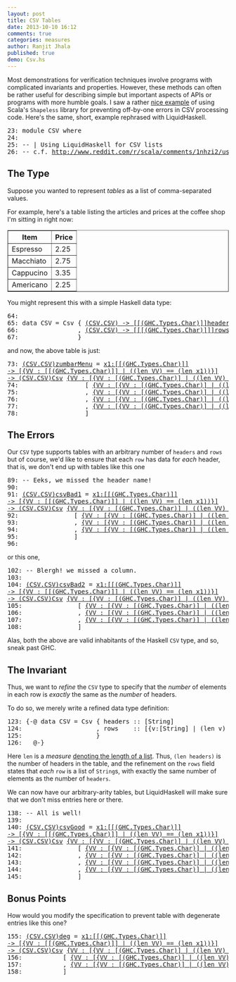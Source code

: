 ```yaml
---
layout: post
title: CSV Tables
date: 2013-10-10 16:12
comments: true
categories: measures
author: Ranjit Jhala
published: true 
demo: Csv.hs
---
```


Most demonstrations for verification techniques involve programs with complicated
invariants and properties. However, these methods can often be rather useful for
describing simple but important aspects of APIs or programs with more humble
goals. I saw a rather [nice example][shapeless-csv] of using Scala's
`Shapeless` library for preventing off-by-one errors in CSV processing
code. Here's the same, short, example rephrased with LiquidHaskell.

<!-- more -->


<pre><span class=hs-linenum>23: </span><span class='hs-keyword'>module</span> <span class='hs-conid'>CSV</span> <span class='hs-keyword'>where</span>
<span class=hs-linenum>24: </span>
<span class=hs-linenum>25: </span><span class='hs-comment'>-- | Using LiquidHaskell for CSV lists</span>
<span class=hs-linenum>26: </span><span class='hs-comment'>-- c.f. <a href="http://www.reddit.com/r/scala/comments/1nhzi2/using_shapelesss_sized_type_to_eliminate_real/">http://www.reddit.com/r/scala/comments/1nhzi2/using_shapelesss_sized_type_to_eliminate_real/</a></span>
</pre>


The Type
--------

Suppose you wanted to represent *tables* as a list of comma-separated values.

For example, here's a table listing the articles and prices at the coffee shop
I'm sitting in right now:

<table border="1">
<tr>
<th>Item</th>
<th>Price</th>
</tr>
<tr>
<td>Espresso</td>
<td>2.25</td>
</tr>
<tr>
<td>Macchiato</td>
<td>2.75</td>
</tr>
<tr>
<td>Cappucino</td>
<td>3.35</td>
</tr>
<tr>
<td>Americano</td>
<td>2.25</td>
</tr>
</table>

You might represent this with a simple Haskell data type:


<pre><span class=hs-linenum>64: </span>
<span class=hs-linenum>65: </span><span class='hs-keyword'>data</span> <span class='hs-conid'>CSV</span> <span class='hs-keyglyph'>=</span> <span class='hs-conid'>Csv</span> <span class='hs-layout'>{</span> <a class=annot href="#"><span class=annottext>(CSV.CSV) -&gt; [[(GHC.Types.Char)]]</span><span class='hs-varid'>headers</span></a> <span class='hs-keyglyph'>::</span> <span class='hs-keyglyph'>[</span><span class='hs-conid'>String</span><span class='hs-keyglyph'>]</span>
<span class=hs-linenum>66: </span>               <span class='hs-layout'>,</span> <a class=annot href="#"><span class=annottext>(CSV.CSV) -&gt; [[[(GHC.Types.Char)]]]</span><span class='hs-varid'>rows</span></a>    <span class='hs-keyglyph'>::</span> <span class='hs-keyglyph'>[</span><span class='hs-keyglyph'>[</span><span class='hs-conid'>String</span><span class='hs-keyglyph'>]</span><span class='hs-keyglyph'>]</span>
<span class=hs-linenum>67: </span>               <span class='hs-layout'>}</span>
</pre>

and now, the above table is just:


<pre><span class=hs-linenum>73: </span><a class=annot href="#"><span class=annottext>(CSV.CSV)</span><span class='hs-definition'>zumbarMenu</span></a> <span class='hs-keyglyph'>=</span> <a class=annot href="#"><span class=annottext>x1:[[(GHC.Types.Char)]]
-&gt; [{VV : [[(GHC.Types.Char)]] | ((len VV) == (len x1))}]
-&gt; (CSV.CSV)</span><span class='hs-conid'>Csv</span></a> <a class=annot href="#"><span class=annottext>{VV : [{VV : [(GHC.Types.Char)] | ((len VV) &gt;= 0)}]&lt;\_ VV -&gt; ((len VV) &gt;= 0)&gt; | (((null VV)) &lt;=&gt; false) &amp;&amp; ((len VV) &gt;= 0)}</span><span class='hs-keyglyph'>[</span></a>  <a class=annot href="#"><span class=annottext>{VV : [(GHC.Types.Char)] | ((len VV) &gt;= 0)}</span><span class='hs-str'>"Item"</span></a>     <span class='hs-layout'>,</span> <a class=annot href="#"><span class=annottext>{VV : [(GHC.Types.Char)] | ((len VV) &gt;= 0)}</span><span class='hs-str'>"Price"</span></a><span class='hs-keyglyph'>]</span>
<span class=hs-linenum>74: </span>                 <span class='hs-keyglyph'>[</span> <a class=annot href="#"><span class=annottext>{VV : [{VV : [(GHC.Types.Char)] | ((len VV) &gt;= 0)}]&lt;\_ VV -&gt; ((len VV) &gt;= 0)&gt; | (((null VV)) &lt;=&gt; false) &amp;&amp; ((len VV) &gt;= 0)}</span><span class='hs-keyglyph'>[</span></a><a class=annot href="#"><span class=annottext>{VV : [(GHC.Types.Char)] | ((len VV) &gt;= 0)}</span><span class='hs-str'>"Espresso"</span></a> <span class='hs-layout'>,</span> <a class=annot href="#"><span class=annottext>{VV : [(GHC.Types.Char)] | ((len VV) &gt;= 0)}</span><span class='hs-str'>"2.25"</span></a> <span class='hs-keyglyph'>]</span>  
<span class=hs-linenum>75: </span>                 <span class='hs-layout'>,</span> <a class=annot href="#"><span class=annottext>{VV : [{VV : [(GHC.Types.Char)] | ((len VV) &gt;= 0)}]&lt;\_ VV -&gt; ((len VV) &gt;= 0)&gt; | (((null VV)) &lt;=&gt; false) &amp;&amp; ((len VV) &gt;= 0)}</span><span class='hs-keyglyph'>[</span></a><a class=annot href="#"><span class=annottext>{VV : [(GHC.Types.Char)] | ((len VV) &gt;= 0)}</span><span class='hs-str'>"Macchiato"</span></a><span class='hs-layout'>,</span> <a class=annot href="#"><span class=annottext>{VV : [(GHC.Types.Char)] | ((len VV) &gt;= 0)}</span><span class='hs-str'>"2.75"</span></a> <span class='hs-keyglyph'>]</span>
<span class=hs-linenum>76: </span>                 <span class='hs-layout'>,</span> <a class=annot href="#"><span class=annottext>{VV : [{VV : [(GHC.Types.Char)] | ((len VV) &gt;= 0)}]&lt;\_ VV -&gt; ((len VV) &gt;= 0)&gt; | (((null VV)) &lt;=&gt; false) &amp;&amp; ((len VV) &gt;= 0)}</span><span class='hs-keyglyph'>[</span></a><a class=annot href="#"><span class=annottext>{VV : [(GHC.Types.Char)] | ((len VV) &gt;= 0)}</span><span class='hs-str'>"Cappucino"</span></a><span class='hs-layout'>,</span> <a class=annot href="#"><span class=annottext>{VV : [(GHC.Types.Char)] | ((len VV) &gt;= 0)}</span><span class='hs-str'>"3.35"</span></a> <span class='hs-keyglyph'>]</span>
<span class=hs-linenum>77: </span>                 <span class='hs-layout'>,</span> <a class=annot href="#"><span class=annottext>{VV : [{VV : [(GHC.Types.Char)] | ((len VV) &gt;= 0)}]&lt;\_ VV -&gt; ((len VV) &gt;= 0)&gt; | (((null VV)) &lt;=&gt; false) &amp;&amp; ((len VV) &gt;= 0)}</span><span class='hs-keyglyph'>[</span></a><a class=annot href="#"><span class=annottext>{VV : [(GHC.Types.Char)] | ((len VV) &gt;= 0)}</span><span class='hs-str'>"Americano"</span></a><span class='hs-layout'>,</span> <a class=annot href="#"><span class=annottext>{VV : [(GHC.Types.Char)] | ((len VV) &gt;= 0)}</span><span class='hs-str'>"2.25"</span></a> <span class='hs-keyglyph'>]</span>
<span class=hs-linenum>78: </span>                 <span class='hs-keyglyph'>]</span>
</pre>

The Errors 
----------

Our `CSV` type supports tables with an arbitrary number of `headers` and
`rows` but of course, we'd like to ensure that each `row` has data for *each*
header, that is, we don't end up with tables like this one


<pre><span class=hs-linenum>89: </span><span class='hs-comment'>-- Eeks, we missed the header name!</span>
<span class=hs-linenum>90: </span>
<span class=hs-linenum>91: </span><a class=annot href="#"><span class=annottext>(CSV.CSV)</span><span class='hs-definition'>csvBad1</span></a> <span class='hs-keyglyph'>=</span> <a class=annot href="#"><span class=annottext>x1:[[(GHC.Types.Char)]]
-&gt; [{VV : [[(GHC.Types.Char)]] | ((len VV) == (len x1))}]
-&gt; (CSV.CSV)</span><span class='hs-conid'>Csv</span></a> <a class=annot href="#"><span class=annottext>{VV : [{VV : [(GHC.Types.Char)] | ((len VV) &gt;= 0)}]&lt;\_ VV -&gt; false&gt; | (((null VV)) &lt;=&gt; false) &amp;&amp; ((len VV) &gt;= 0)}</span><span class='hs-keyglyph'>[</span></a>  <a class=annot href="#"><span class=annottext>{VV : [(GHC.Types.Char)] | ((len VV) &gt;= 0)}</span><span class='hs-str'>"Date"</span></a> <span class='hs-comment'>{- ??? -}</span> <span class='hs-keyglyph'>]</span> 
<span class=hs-linenum>92: </span>              <span class=hs-error><span class='hs-keyglyph'>[</span></span> <a class=annot href="#"><span class=annottext>{VV : [{VV : [(GHC.Types.Char)] | ((len VV) &gt;= 0)}]&lt;\_ VV -&gt; ((len VV) &gt; 0)&gt; | (((null VV)) &lt;=&gt; false) &amp;&amp; ((len VV) &gt;= 0)}</span><span class='hs-keyglyph'>[</span></a><a class=annot href="#"><span class=annottext>{VV : [(GHC.Types.Char)] | ((len VV) &gt;= 0)}</span><span class='hs-str'>"Mon"</span></a><span class='hs-layout'>,</span> <a class=annot href="#"><span class=annottext>{VV : [(GHC.Types.Char)]&lt;\_ VV -&gt; false&gt; | (((null VV)) &lt;=&gt; false) &amp;&amp; ((len VV) &gt;= 0)}</span><span class='hs-str'>"1"</span></a><span class='hs-keyglyph'>]</span>
<span class=hs-linenum>93: </span>              <span class=hs-error><span class='hs-layout'>,</span></span> <a class=annot href="#"><span class=annottext>{VV : [{VV : [(GHC.Types.Char)] | ((len VV) &gt;= 0)}]&lt;\_ VV -&gt; ((len VV) &gt; 0)&gt; | (((null VV)) &lt;=&gt; false) &amp;&amp; ((len VV) &gt;= 0)}</span><span class='hs-keyglyph'>[</span></a><a class=annot href="#"><span class=annottext>{VV : [(GHC.Types.Char)] | ((len VV) &gt;= 0)}</span><span class='hs-str'>"Tue"</span></a><span class='hs-layout'>,</span> <a class=annot href="#"><span class=annottext>{VV : [(GHC.Types.Char)]&lt;\_ VV -&gt; false&gt; | (((null VV)) &lt;=&gt; false) &amp;&amp; ((len VV) &gt;= 0)}</span><span class='hs-str'>"2"</span></a><span class='hs-keyglyph'>]</span>
<span class=hs-linenum>94: </span>              <span class=hs-error><span class='hs-layout'>,</span></span> <a class=annot href="#"><span class=annottext>{VV : [{VV : [(GHC.Types.Char)] | ((len VV) &gt;= 0)}]&lt;\_ VV -&gt; ((len VV) &gt; 0)&gt; | (((null VV)) &lt;=&gt; false) &amp;&amp; ((len VV) &gt;= 0)}</span><span class='hs-keyglyph'>[</span></a><a class=annot href="#"><span class=annottext>{VV : [(GHC.Types.Char)] | ((len VV) &gt;= 0)}</span><span class='hs-str'>"Wed"</span></a><span class='hs-layout'>,</span> <a class=annot href="#"><span class=annottext>{VV : [(GHC.Types.Char)]&lt;\_ VV -&gt; false&gt; | (((null VV)) &lt;=&gt; false) &amp;&amp; ((len VV) &gt;= 0)}</span><span class='hs-str'>"3"</span></a><span class='hs-keyglyph'>]</span> 
<span class=hs-linenum>95: </span>              <span class=hs-error><span class='hs-keyglyph'>]</span></span>
<span class=hs-linenum>96: </span>
</pre>

or this one, 


<pre><span class=hs-linenum>102: </span><span class='hs-comment'>-- Blergh! we missed a column.</span>
<span class=hs-linenum>103: </span>
<span class=hs-linenum>104: </span><a class=annot href="#"><span class=annottext>(CSV.CSV)</span><span class='hs-definition'>csvBad2</span></a> <span class='hs-keyglyph'>=</span> <a class=annot href="#"><span class=annottext>x1:[[(GHC.Types.Char)]]
-&gt; [{VV : [[(GHC.Types.Char)]] | ((len VV) == (len x1))}]
-&gt; (CSV.CSV)</span><span class='hs-conid'>Csv</span></a> <a class=annot href="#"><span class=annottext>{VV : [{VV : [(GHC.Types.Char)] | ((len VV) &gt;= 0)}]&lt;\_ VV -&gt; ((len VV) &gt;= 0)&gt; | (((null VV)) &lt;=&gt; false) &amp;&amp; ((len VV) &gt;= 0)}</span><span class='hs-keyglyph'>[</span></a>  <a class=annot href="#"><span class=annottext>{VV : [(GHC.Types.Char)] | ((len VV) &gt;= 0)}</span><span class='hs-str'>"Name"</span></a> <span class='hs-layout'>,</span> <a class=annot href="#"><span class=annottext>{VV : [(GHC.Types.Char)] | ((len VV) &gt;= 0)}</span><span class='hs-str'>"Age"</span></a>  <span class='hs-keyglyph'>]</span> 
<span class=hs-linenum>105: </span>              <span class=hs-error><span class='hs-keyglyph'>[</span></span> <a class=annot href="#"><span class=annottext>{VV : [{VV : [(GHC.Types.Char)] | ((len VV) &gt;= 0)}]&lt;\_ VV -&gt; ((len VV) &gt;= 0)&gt; | (((null VV)) &lt;=&gt; false) &amp;&amp; ((len VV) &gt;= 0)}</span><span class='hs-keyglyph'>[</span></a><a class=annot href="#"><span class=annottext>{VV : [(GHC.Types.Char)] | ((len VV) &gt;= 0)}</span><span class='hs-str'>"Alice"</span></a><span class='hs-layout'>,</span> <a class=annot href="#"><span class=annottext>{VV : [(GHC.Types.Char)] | ((len VV) &gt;= 0)}</span><span class='hs-str'>"32"</span></a>   <span class='hs-keyglyph'>]</span>
<span class=hs-linenum>106: </span>              <span class=hs-error><span class='hs-layout'>,</span></span> <a class=annot href="#"><span class=annottext>{VV : [{VV : [(GHC.Types.Char)] | ((len VV) &gt;= 0)}]&lt;\_ VV -&gt; false&gt; | (((null VV)) &lt;=&gt; false) &amp;&amp; ((len VV) &gt;= 0)}</span><span class='hs-keyglyph'>[</span></a><a class=annot href="#"><span class=annottext>{VV : [(GHC.Types.Char)] | ((len VV) &gt;= 0)}</span><span class='hs-str'>"Bob"</span></a>  <span class='hs-comment'>{- ??? -}</span><span class='hs-keyglyph'>]</span>
<span class=hs-linenum>107: </span>              <span class=hs-error><span class='hs-layout'>,</span></span> <a class=annot href="#"><span class=annottext>{VV : [{VV : [(GHC.Types.Char)] | ((len VV) &gt;= 0)}]&lt;\_ VV -&gt; ((len VV) &gt;= 0)&gt; | (((null VV)) &lt;=&gt; false) &amp;&amp; ((len VV) &gt;= 0)}</span><span class='hs-keyglyph'>[</span></a><a class=annot href="#"><span class=annottext>{VV : [(GHC.Types.Char)] | ((len VV) &gt;= 0)}</span><span class='hs-str'>"Cris"</span></a> <span class='hs-layout'>,</span> <a class=annot href="#"><span class=annottext>{VV : [(GHC.Types.Char)] | ((len VV) &gt;= 0)}</span><span class='hs-str'>"29"</span></a>   <span class='hs-keyglyph'>]</span> 
<span class=hs-linenum>108: </span>              <span class=hs-error><span class='hs-keyglyph'>]</span></span>
</pre>

Alas, both the above are valid inhabitants of the Haskell `CSV` type, and 
so, sneak past GHC.

The Invariant 
-------------

Thus, we want to *refine* the `CSV` type to specify that the *number* of
elements in each row is *exactly* the same as the   *number* of headers.

To do so, we merely write a refined data type definition:


<pre><span class=hs-linenum>123: </span><span class='hs-keyword'>{-@</span> <span class='hs-keyword'>data</span> <span class='hs-conid'>CSV</span> <span class='hs-keyglyph'>=</span> <span class='hs-conid'>Csv</span> <span class='hs-layout'>{</span> <span class='hs-varid'>headers</span> <span class='hs-keyglyph'>::</span> <span class='hs-keyglyph'>[</span><span class='hs-conid'>String</span><span class='hs-keyglyph'>]</span>
<span class=hs-linenum>124: </span>                   <span class='hs-layout'>,</span> <span class='hs-varid'>rows</span>    <span class='hs-keyglyph'>::</span> <span class='hs-keyglyph'>[</span><span class='hs-layout'>{</span><span class='hs-varid'>v</span><span class='hs-conop'>:</span><span class='hs-keyglyph'>[</span><span class='hs-conid'>String</span><span class='hs-keyglyph'>]</span> <span class='hs-keyglyph'>|</span> <span class='hs-layout'>(</span><span class='hs-varid'>len</span> <span class='hs-varid'>v</span><span class='hs-layout'>)</span> <span class='hs-keyglyph'>=</span> <span class='hs-layout'>(</span><span class='hs-varid'>len</span> <span class='hs-varid'>headers</span><span class='hs-layout'>)</span><span class='hs-layout'>}</span><span class='hs-keyglyph'>]</span>
<span class=hs-linenum>125: </span>                   <span class='hs-layout'>}</span>
<span class=hs-linenum>126: </span>  <span class='hs-keyword'>@-}</span>
</pre>

Here `len` is a *measure* [denoting the length of a list][list-measure].
Thus, `(len headers)` is the number of headers in the table, and the
refinement on the `rows` field states that  *each* `row` is a list of `String`s, 
with exactly the same number of elements as the number of `headers`.

We can now have our arbitrary-arity tables, but LiquidHaskell will 
make sure that we don't miss entries here or there.


<pre><span class=hs-linenum>138: </span><span class='hs-comment'>-- All is well! </span>
<span class=hs-linenum>139: </span>
<span class=hs-linenum>140: </span><a class=annot href="#"><span class=annottext>(CSV.CSV)</span><span class='hs-definition'>csvGood</span></a> <span class='hs-keyglyph'>=</span> <a class=annot href="#"><span class=annottext>x1:[[(GHC.Types.Char)]]
-&gt; [{VV : [[(GHC.Types.Char)]] | ((len VV) == (len x1))}]
-&gt; (CSV.CSV)</span><span class='hs-conid'>Csv</span></a> <a class=annot href="#"><span class=annottext>{VV : [{VV : [(GHC.Types.Char)] | ((len VV) &gt;= 0)}]&lt;\_ VV -&gt; ((len VV) &gt;= 0)&gt; | (((null VV)) &lt;=&gt; false) &amp;&amp; ((len VV) &gt;= 0)}</span><span class='hs-keyglyph'>[</span></a><a class=annot href="#"><span class=annottext>{VV : [(GHC.Types.Char)] | ((len VV) &gt;= 0)}</span><span class='hs-str'>"Id"</span></a><span class='hs-layout'>,</span> <a class=annot href="#"><span class=annottext>{VV : [(GHC.Types.Char)] | ((len VV) &gt;= 0)}</span><span class='hs-str'>"Name"</span></a><span class='hs-layout'>,</span> <a class=annot href="#"><span class=annottext>{VV : [(GHC.Types.Char)] | ((len VV) &gt;= 0)}</span><span class='hs-str'>"Days"</span></a><span class='hs-keyglyph'>]</span>
<span class=hs-linenum>141: </span>              <span class='hs-keyglyph'>[</span> <a class=annot href="#"><span class=annottext>{VV : [{VV : [(GHC.Types.Char)] | ((len VV) &gt;= 0)}]&lt;\_ VV -&gt; ((len VV) &gt;= 0)&gt; | (((null VV)) &lt;=&gt; false) &amp;&amp; ((len VV) &gt;= 0)}</span><span class='hs-keyglyph'>[</span></a><a class=annot href="#"><span class=annottext>{VV : [(GHC.Types.Char)]&lt;\_ VV -&gt; false&gt; | (((null VV)) &lt;=&gt; false) &amp;&amp; ((len VV) &gt;= 0)}</span><span class='hs-str'>"1"</span></a><span class='hs-layout'>,</span> <a class=annot href="#"><span class=annottext>{VV : [(GHC.Types.Char)] | ((len VV) &gt;= 0)}</span><span class='hs-str'>"Jan"</span></a><span class='hs-layout'>,</span> <a class=annot href="#"><span class=annottext>{VV : [(GHC.Types.Char)] | ((len VV) &gt;= 0)}</span><span class='hs-str'>"31"</span></a><span class='hs-keyglyph'>]</span>
<span class=hs-linenum>142: </span>              <span class='hs-layout'>,</span> <a class=annot href="#"><span class=annottext>{VV : [{VV : [(GHC.Types.Char)] | ((len VV) &gt;= 0)}]&lt;\_ VV -&gt; ((len VV) &gt;= 0)&gt; | (((null VV)) &lt;=&gt; false) &amp;&amp; ((len VV) &gt;= 0)}</span><span class='hs-keyglyph'>[</span></a><a class=annot href="#"><span class=annottext>{VV : [(GHC.Types.Char)]&lt;\_ VV -&gt; false&gt; | (((null VV)) &lt;=&gt; false) &amp;&amp; ((len VV) &gt;= 0)}</span><span class='hs-str'>"2"</span></a><span class='hs-layout'>,</span> <a class=annot href="#"><span class=annottext>{VV : [(GHC.Types.Char)] | ((len VV) &gt;= 0)}</span><span class='hs-str'>"Feb"</span></a><span class='hs-layout'>,</span> <a class=annot href="#"><span class=annottext>{VV : [(GHC.Types.Char)] | ((len VV) &gt;= 0)}</span><span class='hs-str'>"28"</span></a><span class='hs-keyglyph'>]</span>
<span class=hs-linenum>143: </span>              <span class='hs-layout'>,</span> <a class=annot href="#"><span class=annottext>{VV : [{VV : [(GHC.Types.Char)] | ((len VV) &gt;= 0)}]&lt;\_ VV -&gt; ((len VV) &gt;= 0)&gt; | (((null VV)) &lt;=&gt; false) &amp;&amp; ((len VV) &gt;= 0)}</span><span class='hs-keyglyph'>[</span></a><a class=annot href="#"><span class=annottext>{VV : [(GHC.Types.Char)]&lt;\_ VV -&gt; false&gt; | (((null VV)) &lt;=&gt; false) &amp;&amp; ((len VV) &gt;= 0)}</span><span class='hs-str'>"3"</span></a><span class='hs-layout'>,</span> <a class=annot href="#"><span class=annottext>{VV : [(GHC.Types.Char)] | ((len VV) &gt;= 0)}</span><span class='hs-str'>"Mar"</span></a><span class='hs-layout'>,</span> <a class=annot href="#"><span class=annottext>{VV : [(GHC.Types.Char)] | ((len VV) &gt;= 0)}</span><span class='hs-str'>"31"</span></a><span class='hs-keyglyph'>]</span>
<span class=hs-linenum>144: </span>              <span class='hs-layout'>,</span> <a class=annot href="#"><span class=annottext>{VV : [{VV : [(GHC.Types.Char)] | ((len VV) &gt;= 0)}]&lt;\_ VV -&gt; ((len VV) &gt;= 0)&gt; | (((null VV)) &lt;=&gt; false) &amp;&amp; ((len VV) &gt;= 0)}</span><span class='hs-keyglyph'>[</span></a><a class=annot href="#"><span class=annottext>{VV : [(GHC.Types.Char)]&lt;\_ VV -&gt; false&gt; | (((null VV)) &lt;=&gt; false) &amp;&amp; ((len VV) &gt;= 0)}</span><span class='hs-str'>"4"</span></a><span class='hs-layout'>,</span> <a class=annot href="#"><span class=annottext>{VV : [(GHC.Types.Char)] | ((len VV) &gt;= 0)}</span><span class='hs-str'>"Apr"</span></a><span class='hs-layout'>,</span> <a class=annot href="#"><span class=annottext>{VV : [(GHC.Types.Char)] | ((len VV) &gt;= 0)}</span><span class='hs-str'>"30"</span></a><span class='hs-keyglyph'>]</span> 
<span class=hs-linenum>145: </span>              <span class='hs-keyglyph'>]</span>
</pre>

Bonus Points
------------

How would you modify the specification to prevent table with degenerate entries
like this one?


<pre><span class=hs-linenum>155: </span><a class=annot href="#"><span class=annottext>(CSV.CSV)</span><span class='hs-definition'>deg</span></a> <span class='hs-keyglyph'>=</span> <a class=annot href="#"><span class=annottext>x1:[[(GHC.Types.Char)]]
-&gt; [{VV : [[(GHC.Types.Char)]] | ((len VV) == (len x1))}]
-&gt; (CSV.CSV)</span><span class='hs-conid'>Csv</span></a> <a class=annot href="#"><span class=annottext>{VV : [{VV : [(GHC.Types.Char)] | ((len VV) &gt;= 0)}]&lt;\_ VV -&gt; ((len VV) &gt;= 0)&gt; | (((null VV)) &lt;=&gt; false) &amp;&amp; ((len VV) &gt;= 0)}</span><span class='hs-keyglyph'>[</span></a>  <a class=annot href="#"><span class=annottext>{VV : [(GHC.Types.Char)] | ((len VV) &gt;= 0)}</span><span class='hs-str'>"Id"</span></a><span class='hs-layout'>,</span> <a class=annot href="#"><span class=annottext>{VV : [(GHC.Types.Char)] | ((len VV) &gt;= 0)}</span><span class='hs-str'>"Name"</span></a><span class='hs-layout'>,</span> <a class=annot href="#"><span class=annottext>{VV : [(GHC.Types.Char)] | ((len VV) &gt;= 0)}</span><span class='hs-str'>"Days"</span></a><span class='hs-keyglyph'>]</span>
<span class=hs-linenum>156: </span>          <span class='hs-keyglyph'>[</span> <a class=annot href="#"><span class=annottext>{VV : [{VV : [(GHC.Types.Char)] | ((len VV) &gt;= 0)}]&lt;\_ VV -&gt; ((len VV) &gt;= 0)&gt; | (((null VV)) &lt;=&gt; false) &amp;&amp; ((len VV) &gt;= 0)}</span><span class='hs-keyglyph'>[</span></a><a class=annot href="#"><span class=annottext>{VV : [(GHC.Types.Char)]&lt;\_ VV -&gt; false&gt; | (((null VV)) &lt;=&gt; false) &amp;&amp; ((len VV) &gt;= 0)}</span><span class='hs-str'>"1"</span></a> <span class='hs-layout'>,</span> <a class=annot href="#"><span class=annottext>{VV : [(GHC.Types.Char)] | ((len VV) &gt;= 0)}</span><span class='hs-str'>"Jan"</span></a> <span class='hs-layout'>,</span> <a class=annot href="#"><span class=annottext>{VV : [(GHC.Types.Char)] | ((len VV) &gt;= 0)}</span><span class='hs-str'>"31"</span></a><span class='hs-keyglyph'>]</span>
<span class=hs-linenum>157: </span>          <span class='hs-layout'>,</span> <a class=annot href="#"><span class=annottext>{VV : [{VV : [(GHC.Types.Char)] | ((len VV) &gt;= 0)}]&lt;\_ VV -&gt; ((len VV) &gt;= 0)&gt; | (((null VV)) &lt;=&gt; false) &amp;&amp; ((len VV) &gt;= 0)}</span><span class='hs-keyglyph'>[</span></a><a class=annot href="#"><span class=annottext>{VV : [(GHC.Types.Char)]&lt;\_ VV -&gt; false&gt; | (((null VV)) &lt;=&gt; false) &amp;&amp; ((len VV) &gt;= 0)}</span><span class='hs-str'>"2"</span></a> <span class='hs-layout'>,</span> <a class=annot href="#"><span class=annottext>{VV : [(GHC.Types.Char)] | ((len VV) &gt;= 0)}</span><span class='hs-str'>"Feb"</span></a> <span class='hs-layout'>,</span> <a class=annot href="#"><span class=annottext>{VV : [{VV : (GHC.Types.Char) | false}]&lt;\_ VV -&gt; false&gt; | (((null VV)) &lt;=&gt; true) &amp;&amp; ((len VV) == 0) &amp;&amp; ((len VV) &gt;= 0)}</span><span class='hs-str'>""</span></a><span class='hs-keyglyph'>]</span>
<span class=hs-linenum>158: </span>          <span class='hs-keyglyph'>]</span>
</pre>

[shapeless-csv]: http://www.reddit.com/r/scala/comments/1nhzi2/using_shapelesss_sized_type_to_eliminate_real/
[list-measure]:  /blog/2013/01/31/safely-catching-a-list-by-its-tail.lhs/ 

